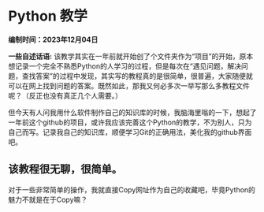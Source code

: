 # Python 教学

**编制时间：2023年12月04日**

**一些自述话语:** 
该教学其实在一年前就开始创了个文件夹作为“项目”的开始，原本想记录一个完全不熟悉Python的人学习的过程，但是每次在“遇见问题，解决问题，查找答案”的过程中发现，其实写的教程真的是很简单，很普遍，大家随便就可以在网上找到问题的答案。既然如此，那我又何必多次一举写那么多教程文件呢？（反正也没有真正几个人需要。）

但今天有人问我用什么软件制作自己的知识库的时候，我脑海里嗡的一下，想起了一年前这个github的项目，或许我应该完善这个Python的教学，不为别人，只为自己而写。记录我自己的知识库，顺便学习Git的正确用法，美化我的github界面吧。

## 该教程很无聊，很简单。

对于一些非常简单的操作，我就直接Copy网址作为自己的收藏吧，毕竟Python的魅力不就是在于Copy嘛？
